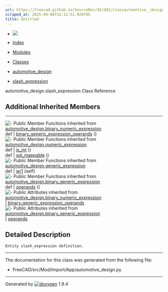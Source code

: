 ```yaml
---
url: https://freecad.github.io/SourceDoc/d2/d81/classautomotive__design_1_1slash__expression.html
scraped_at: 2025-09-08T15:12:51.928705
title: Untitled
---
```


  * [ ![](https://www.freecad.org/svg/logo-freecad.svg) ](https://freecadweb.org "FreeCAD")
  * [Index](../../index.html "Index")
  * [Modules](../../modules.html "Modules list")
  * [Classes](../../annotated.html "Annotated list")

  * [automotive_design](../../d4/ddf/namespaceautomotive__design.html)
  * [slash_expression](../../d2/d81/classautomotive__design_1_1slash__expression.html)

automotive_design.slash_expression Class Reference

##  Additional Inherited Members  
  
---  
![-](../../closed.png) Public Member Functions inherited from
[automotive_design.binary_numeric_expression](../../d7/da6/classautomotive__design_1_1binary__numeric__expression.html)  
def | [binary_generic_expression_operands](../../d7/da6/classautomotive__design_1_1binary__numeric__expression.html#a240793235744fdb08bb0abb9a27c3f08) ()  
![-](../../closed.png) Public Member Functions inherited from
[automotive_design.numeric_expression](../../d9/da1/classautomotive__design_1_1numeric__expression.html)  
def | [is_int](../../d9/da1/classautomotive__design_1_1numeric__expression.html#a5062b264880cac65ac02a94eeabaeb90) ()  
def | [sql_mappable](../../d9/da1/classautomotive__design_1_1numeric__expression.html#add40993334c334d5a009ab0800a78d6e) ()  
![-](../../closed.png) Public Member Functions inherited from
[automotive_design.generic_expression](../../d3/d52/classautomotive__design_1_1generic__expression.html)  
def | [wr1](../../d3/d52/classautomotive__design_1_1generic__expression.html#aea35213a5e29cdc6cc6a201099976f3e) (self)  
![-](../../closed.png) Public Member Functions inherited from
[automotive_design.binary_generic_expression](../../da/d4f/classautomotive__design_1_1binary__generic__expression.html)  
def | [operands](../../da/d4f/classautomotive__design_1_1binary__generic__expression.html#a02f66c9c0ff94333142e937c1bf28407) ()  
![-](../../closed.png) Public Attributes inherited from
[automotive_design.binary_numeric_expression](../../d7/da6/classautomotive__design_1_1binary__numeric__expression.html)  
|
[binary_generic_expression_operands](../../d7/da6/classautomotive__design_1_1binary__numeric__expression.html#af2ec3d0d590527a348cde4102e93d9e6)  
![-](../../closed.png) Public Attributes inherited from
[automotive_design.binary_generic_expression](../../da/d4f/classautomotive__design_1_1binary__generic__expression.html)  
|
[operands](../../da/d4f/classautomotive__design_1_1binary__generic__expression.html#aabaa4a6ce4f17d067b7db22ee116a6fc)  
  
## Detailed Description

    
    
    Entity slash_expression definition.

* * *

The documentation for this class was generated from the following file:

  * FreeCAD/src/Mod/Import/App/automotive_design.py

* * *

Generated by
[![doxygen](../../doxygen.svg)](https://www.doxygen.org/index.html) 1.9.4

